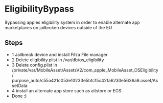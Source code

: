 # EligibilityBypass
Bypassing apples eligibility system in order to enable alternate app marketplaces on jailbroken devices outside of the EU

## Steps 
- 1 Jailbreak device and install Filza File manager
- 2 Delete eligibility.plist in /var/db/os_eligibility
- 3 Delete config.plist in /private/var/MobileAsset/AssetsV2/com_apple_MobileAsset_OSEligibility/ purpose_auto/c55a421c053e10233e5bfc15c42fa6230e5639a9.asset/AssetData
- 4 install an alternate app store such as altstore or EGS
- Done :) 
